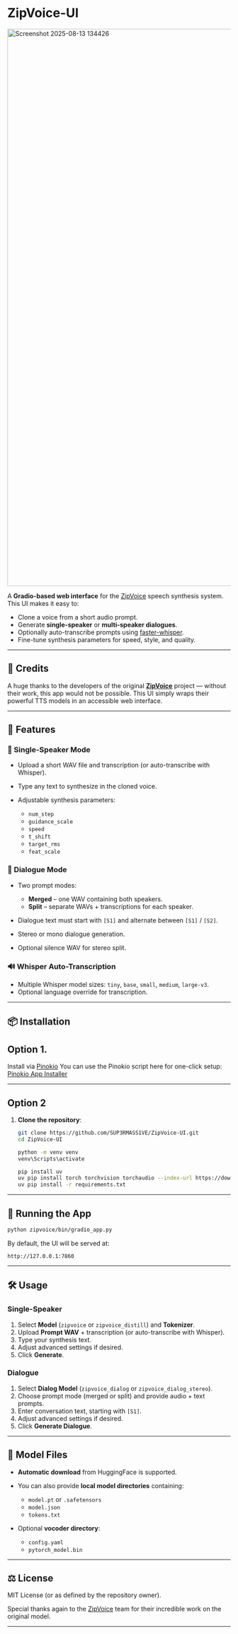 
# ZipVoice-UI
<img width="1692" height="1259" alt="Screenshot 2025-08-13 134426" src="https://github.com/user-attachments/assets/3320ed00-004c-434c-96e7-04ff110512b8" />

A **Gradio-based web interface** for the [ZipVoice](https://github.com/k2-fsa/ZipVoice) speech synthesis system.
This UI makes it easy to:

* Clone a voice from a short audio prompt.
* Generate **single-speaker** or **multi-speaker dialogues**.
* Optionally auto-transcribe prompts using [faster-whisper](https://github.com/guillaumekln/faster-whisper).
* Fine-tune synthesis parameters for speed, style, and quality.

---

## 🙏 Credits

A huge thanks to the developers of the original **[ZipVoice](https://github.com/k2-fsa/ZipVoice)** project — without their work, this app would not be possible.
This UI simply wraps their powerful TTS models in an accessible web interface.

---

## 🔹 Features

### 🎤 Single-Speaker Mode

* Upload a short WAV file and transcription (or auto-transcribe with Whisper).
* Type any text to synthesize in the cloned voice.
* Adjustable synthesis parameters:

  * `num_step`
  * `guidance_scale`
  * `speed`
  * `t_shift`
  * `target_rms`
  * `feat_scale`

### 💬 Dialogue Mode

* Two prompt modes:

  * **Merged** – one WAV containing both speakers.
  * **Split** – separate WAVs + transcriptions for each speaker.
* Dialogue text must start with `[S1]` and alternate between `[S1]` / `[S2]`.
* Stereo or mono dialogue generation.
* Optional silence WAV for stereo split.

### 🔊 Whisper Auto-Transcription

* Multiple Whisper model sizes: `tiny`, `base`, `small`, `medium`, `large-v3`.
* Optional language override for transcription.

---
## 📦 Installation

## Option 1.

Install via [Pinokio](https://pinokio.co)
You can use the Pinokio script here for one-click setup:
[Pinokio App Installer](https://pinokio.co/item.html?uri=https%3A%2F%2Fgithub.com%2FSUP3RMASS1VE%2FZipVoice-Pinokio&parent_frame=&theme=null)

---

## Option 2

1. **Clone the repository**:

   ```bash
   git clone https://github.com/SUP3RMASS1VE/ZipVoice-UI.git
   cd ZipVoice-UI

   python -m venv venv
   venv\Scripts\activate

   pip install uv
   uv pip install torch torchvision torchaudio --index-url https://download.pytorch.org/whl/cu128
   uv pip install -r requirements.txt
   ```


---

## 🚀 Running the App

```bash
python zipvoice/bin/gradio_app.py
```

By default, the UI will be served at:

```
http://127.0.0.1:7860
```

---

## 🛠 Usage

### Single-Speaker

1. Select **Model** (`zipvoice` or `zipvoice_distill`) and **Tokenizer**.
2. Upload **Prompt WAV** + transcription (or auto-transcribe with Whisper).
3. Type your synthesis text.
4. Adjust advanced settings if desired.
5. Click **Generate**.

### Dialogue

1. Select **Dialog Model** (`zipvoice_dialog` or `zipvoice_dialog_stereo`).
2. Choose prompt mode (merged or split) and provide audio + text prompts.
3. Enter conversation text, starting with `[S1]`.
4. Adjust advanced settings if desired.
5. Click **Generate Dialogue**.

---

## 📂 Model Files

* **Automatic download** from HuggingFace is supported.
* You can also provide **local model directories** containing:

  * `model.pt` or `.safetensors`
  * `model.json`
  * `tokens.txt`
* Optional **vocoder directory**:

  * `config.yaml`
  * `pytorch_model.bin`

---

## ⚖ License

MIT License (or as defined by the repository owner).

Special thanks again to the [ZipVoice](https://github.com/k2-fsa/ZipVoice) team for their incredible work on the original model.

---


